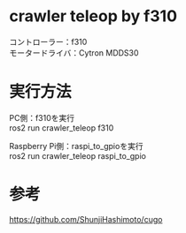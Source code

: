 # crawler teleop by f310

コントローラー：f310  
モータードライバ：Cytron MDDS30


# 実行方法

PC側：f310を実行  
ros2 run crawler_teleop f310

Raspberry Pi側：raspi_to_gpioを実行  
ros2 run crawler_teleop raspi_to_gpio


# 参考

https://github.com/ShunjiHashimoto/cugo
